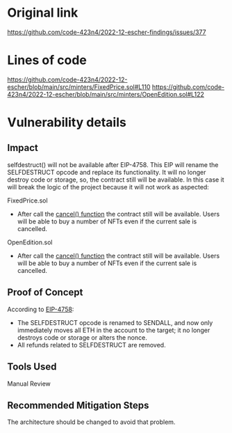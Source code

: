 # Original link
https://github.com/code-423n4/2022-12-escher-findings/issues/377
# Lines of code

https://github.com/code-423n4/2022-12-escher/blob/main/src/minters/FixedPrice.sol#L110
https://github.com/code-423n4/2022-12-escher/blob/main/src/minters/OpenEdition.sol#L122


# Vulnerability details

## Impact

selfdestruct() will not be available after EIP-4758. This EIP will rename the SELFDESTRUCT opcode and replace its functionality. It will no longer destroy code or storage, so, the contract still will be available. 
In this case it will break the logic of the project because it will not work as aspected:

FixedPrice.sol
- After call the [cancel() function](https://github.com/code-423n4/2022-12-escher/blob/main/src/minters/FixedPrice.sol#L50) the contract still will be available. Users will be able to buy a number of NFTs even if the current sale is cancelled. 

OpenEdition.sol
- After call the [cancel() function](https://github.com/code-423n4/2022-12-escher/blob/main/src/minters/OpenEdition.sol#L75) the contract still will be available. Users will be able to buy a number of NFTs even if the current sale is cancelled. 

## Proof of Concept

According to [EIP-4758](https://eips.ethereum.org/EIPS/eip-4758):
- The SELFDESTRUCT opcode is renamed to SENDALL, and now only immediately moves all ETH in the account to the target; it no longer destroys code or storage or alters the nonce.
- All refunds related to SELFDESTRUCT are removed.

## Tools Used

Manual Review

## Recommended Mitigation Steps

The architecture should be changed to avoid that problem.

